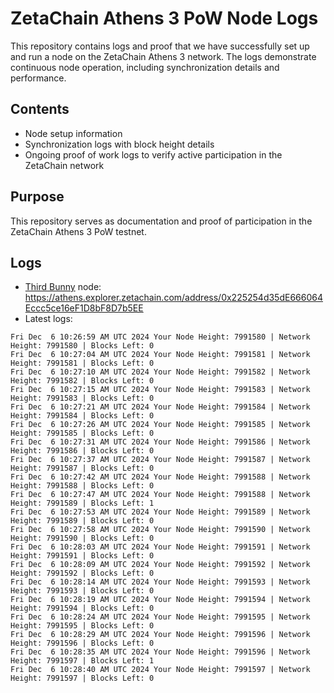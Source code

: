 # ZetaChain Athens 3 PoW Node Logs
This repository contains logs and proof that we have successfully set up and run a node on the ZetaChain Athens 3 network. The logs demonstrate continuous node operation, including synchronization details and performance.

## Contents
- Node setup information
- Synchronization logs with block height details
- Ongoing proof of work logs to verify active participation in the ZetaChain network

## Purpose
This repository serves as documentation and proof of participation in the ZetaChain Athens 3 PoW testnet.

## Logs

- [Third Bunny](https://thirdbunny.xyz/) node: https://athens.explorer.zetachain.com/address/0x225254d35dE666064Eccc5ce16eF1D8bF8D7b5EE
- Latest logs:
```
Fri Dec  6 10:26:59 AM UTC 2024 Your Node Height: 7991580 | Network Height: 7991580 | Blocks Left: 0
Fri Dec  6 10:27:04 AM UTC 2024 Your Node Height: 7991581 | Network Height: 7991581 | Blocks Left: 0
Fri Dec  6 10:27:10 AM UTC 2024 Your Node Height: 7991582 | Network Height: 7991582 | Blocks Left: 0
Fri Dec  6 10:27:15 AM UTC 2024 Your Node Height: 7991583 | Network Height: 7991583 | Blocks Left: 0
Fri Dec  6 10:27:21 AM UTC 2024 Your Node Height: 7991584 | Network Height: 7991584 | Blocks Left: 0
Fri Dec  6 10:27:26 AM UTC 2024 Your Node Height: 7991585 | Network Height: 7991585 | Blocks Left: 0
Fri Dec  6 10:27:31 AM UTC 2024 Your Node Height: 7991586 | Network Height: 7991586 | Blocks Left: 0
Fri Dec  6 10:27:37 AM UTC 2024 Your Node Height: 7991587 | Network Height: 7991587 | Blocks Left: 0
Fri Dec  6 10:27:42 AM UTC 2024 Your Node Height: 7991588 | Network Height: 7991588 | Blocks Left: 0
Fri Dec  6 10:27:47 AM UTC 2024 Your Node Height: 7991588 | Network Height: 7991589 | Blocks Left: 1
Fri Dec  6 10:27:53 AM UTC 2024 Your Node Height: 7991589 | Network Height: 7991589 | Blocks Left: 0
Fri Dec  6 10:27:58 AM UTC 2024 Your Node Height: 7991590 | Network Height: 7991590 | Blocks Left: 0
Fri Dec  6 10:28:03 AM UTC 2024 Your Node Height: 7991591 | Network Height: 7991591 | Blocks Left: 0
Fri Dec  6 10:28:09 AM UTC 2024 Your Node Height: 7991592 | Network Height: 7991592 | Blocks Left: 0
Fri Dec  6 10:28:14 AM UTC 2024 Your Node Height: 7991593 | Network Height: 7991593 | Blocks Left: 0
Fri Dec  6 10:28:19 AM UTC 2024 Your Node Height: 7991594 | Network Height: 7991594 | Blocks Left: 0
Fri Dec  6 10:28:24 AM UTC 2024 Your Node Height: 7991595 | Network Height: 7991595 | Blocks Left: 0
Fri Dec  6 10:28:29 AM UTC 2024 Your Node Height: 7991596 | Network Height: 7991596 | Blocks Left: 0
Fri Dec  6 10:28:35 AM UTC 2024 Your Node Height: 7991596 | Network Height: 7991597 | Blocks Left: 1
Fri Dec  6 10:28:40 AM UTC 2024 Your Node Height: 7991597 | Network Height: 7991597 | Blocks Left: 0
```
